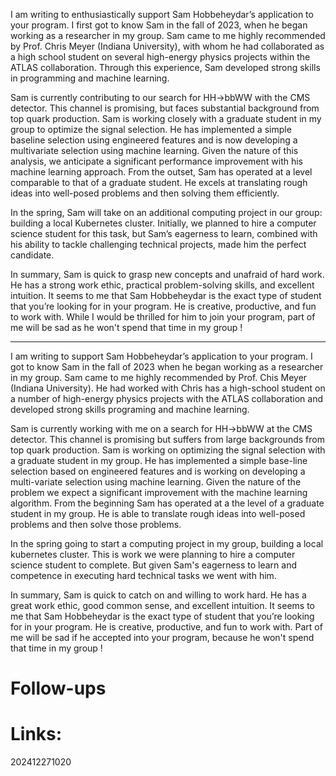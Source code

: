
I am writing to enthusiastically support Sam Hobbeheydar’s application to your program. I first got to know Sam in the fall of 2023, when he began working as a researcher in my group. Sam came to me highly recommended by Prof. Chris Meyer (Indiana University), with whom he had collaborated as a high school student on several high-energy physics projects within the ATLAS collaboration. Through this experience, Sam developed strong skills in programming and machine learning.

Sam is currently contributing to our search for HH→bbWW with the CMS detector. This channel is promising, but faces substantial background from top quark production. Sam is working closely with a graduate student in my group to optimize the signal selection. He has implemented a simple baseline selection using engineered features and is now developing a multivariate selection using machine learning. Given the nature of this analysis, we anticipate a significant performance improvement with his machine learning approach. From the outset, Sam has operated at a level comparable to that of a graduate student. He excels at translating rough ideas into well-posed problems and then solving them efficiently.

In the spring, Sam will take on an additional computing project in our group: building a local Kubernetes cluster. Initially, we planned to hire a computer science student for this task, but Sam’s eagerness to learn, combined with his ability to tackle challenging technical projects, made him the perfect candidate.

In summary, Sam is quick to grasp new concepts and unafraid of hard work. He has a strong work ethic, practical problem-solving skills, and excellent intuition.  It seems to me that Sam Hobbeheydar is the exact type of student that you’re looking for in your program. He is creative, productive, and fun to work with.  While I would be thrilled for him to join your program, part of me will be sad as he won't spend that time in my group !



---

I am writing to support Sam Hobbeheydar’s application to your program. I got to know Sam in the fall of 2023 when he began working as a researcher in my group. Sam came to me highly recommended by Prof. Chis Meyer (Indiana University).  He had worked with Chris has a high-school student on a number of high-energy physics projects with the ATLAS collaboration and developed strong skills programing and machine learning.

Sam is currently working with me on a search for HH->bbWW at the CMS detector. This channel is promising but suffers from large backgrounds from top quark production.  Sam is working on optimizing the signal selection with a graduate student in my group. He has implemented a simple base-line selection based on engineered features and is working on developing a multi-variate selection using machine learning. Given the nature of the problem we expect a significant improvement with the machine learning algorithm. From the beginning Sam has operated at a the level of a graduate student in my group. He is able to translate rough ideas into well-posed problems and then solve those problems. 

In the spring going to start a computing project in my group, building a local kubernetes cluster. This is work we were planning to hire a computer science student to complete. But given Sam's eagerness to learn and competence in executing hard technical tasks we went with him.

In summary, Sam is quick to catch on and willing to work hard. He has a great work ethic, good common sense, and excellent intuition. It seems to me that Sam Hobbeheydar is the exact type of student that you’re looking for in your program. He is creative, productive, and fun to work with. Part of me will be sad if he accepted into your program, because he won't spend that time in my group !

# Follow-ups


# Links: 



202412271020
